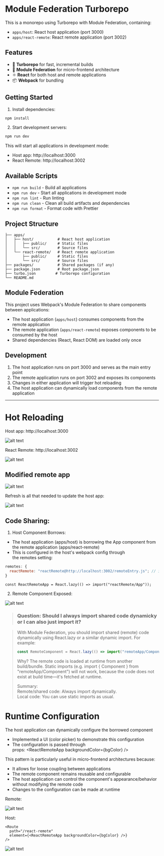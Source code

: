# Module Federation Turborepo

This is a monorepo using Turborepo with Module Federation, containing:

- `apps/host`: React host application (port 3000)
- `apps/react-remote`: React remote application (port 3002)

## Features

- 🚀 **Turborepo** for fast, incremental builds
- 🔄 **Module Federation** for micro-frontend architecture
- ⚛️ **React** for both host and remote applications
- 📦 **Webpack** for bundling

## Getting Started

1. Install dependencies:

```bash
npm install
```

2. Start development servers:

```bash
npm run dev
```

This will start all applications in development mode:

- Host app: http://localhost:3000
- React Remote: http://localhost:3002

## Available Scripts

- `npm run build` - Build all applications
- `npm run dev` - Start all applications in development mode
- `npm run lint` - Run linting
- `npm run clean` - Clean all build artifacts and dependencies
- `npm run format` - Format code with Prettier

## Project Structure

```
├── apps/
│   ├── host/           # React host application
│   │   ├── public/     # Static files
│   │   └── src/        # Source files
│   └── react-remote/   # React remote application
│       ├── public/     # Static files
│       └── src/        # Source files
├── packages/           # Shared packages (if any)
├── package.json        # Root package.json
├── turbo.json         # Turborepo configuration
└── README.md
```

## Module Federation

This project uses Webpack's Module Federation to share components between applications:

- The host application (`apps/host`) consumes components from the remote application
- The remote application (`apps/react-remote`) exposes components to be consumed by the host
- Shared dependencies (React, React DOM) are loaded only once

## Development

1. The host application runs on port 3000 and serves as the main entry point
2. The remote application runs on port 3002 and exposes its components
3. Changes in either application will trigger hot reloading
4. The host application can dynamically load components from the remote application

---

# Hot Reloading

Host app: http://localhost:3000

![alt text](image.png)

React Remote: http://localhost:3002

![alt text](image-1.png)

## Modified remote app

![alt text](image-2.png)

Refresh is all that needed to update the host app:

![alt text](image-3.png)

## Code Sharing:

1. Host Component Borrows:

- The host application (apps/host) is borrowing the App component from the remote application (apps/react-remote)
- This is configured in the host's webpack config through the remotes setting:

```js
remotes: {
  reactRemote: "reactRemote@http://localhost:3002/remoteEntry.js"; // import name + host + filename
}
```

```tsx
const ReactRemoteApp = React.lazy(() => import("reactRemote/App"));
```

2. Remote Component Exposed:

![alt text](image-5.png)

> ### Question: Should I always import shared code dynamicky or I can also just import it?

<blockquote>
With Module Federation, you should import shared (remote) code dynamically using React.lazy or a similar dynamic import. For example:

```jsx
const RemoteComponent = React.lazy(() => import("remoteApp/Component"));
```

Why? The remote code is loaded at runtime from another build/bundle.
Static imports (e.g. import { Component } from "remoteApp/Component") will not work, because the code does not exist at build time—it's fetched at runtime.

Summary:  
Remote/shared code: Always import dynamically.  
Local code: You can use static imports as usual.

</blockquote>

# Runtime Configuration

The host application can dynamically configure the borrowed component

- Implemented a UI (color picker) to demonstrate this configuration
- The configuration is passed through props: <ReactRemoteApp backgroundColor={bgColor} />

This pattern is particularly useful in micro-frontend architectures because:

- It allows for loose coupling between applications
- The remote component remains reusable and configurable
- The host application can control the component's appearance/behavior without modifying the remote code
- Changes to the configuration can be made at runtime

Remote:

![alt text](image-6.png)

Host:

```tsx
<Route
  path="/react-remote"
  element={<ReactRemoteApp backgroundColor={bgColor} />}
/>
```

![alt text](image-7.png)
